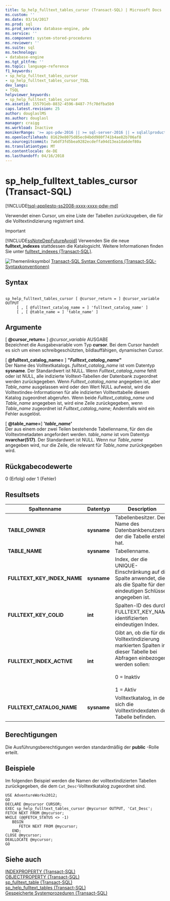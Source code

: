 ```yaml
---
title: Sp_help_fulltext_tables_cursor (Transact-SQL) | Microsoft Docs
ms.custom: ''
ms.date: 03/14/2017
ms.prod: sql
ms.prod_service: database-engine, pdw
ms.service: ''
ms.component: system-stored-procedures
ms.reviewer: ''
ms.suite: sql
ms.technology:
- database-engine
ms.tgt_pltfrm: ''
ms.topic: language-reference
f1_keywords:
- sp_help_fulltext_tables_cursor
- sp_help_fulltext_tables_cursor_TSQL
dev_langs:
- TSQL
helpviewer_keywords:
- sp_help_fulltext_tables_cursor
ms.assetid: 155791eb-8832-4596-8487-7fc70dfba5b9
caps.latest.revision: 25
author: douglaslMS
ms.author: douglasl
manager: craigg
ms.workload: Inactive
monikerRange: '>= aps-pdw-2016 || >= sql-server-2016 || = sqlallproducts-allversions'
ms.openlocfilehash: 81629e8075d85ec04bdd980f741b4ae82b706af8
ms.sourcegitcommit: 7a6df3fd5bea9282ecdeffa94d13ea1da6def80a
ms.translationtype: MT
ms.contentlocale: de-DE
ms.lasthandoff: 04/16/2018
---
```

# <a name="sphelpfulltexttablescursor-transact-sql"></a>sp_help_fulltext_tables_cursor (Transact-SQL)
[!INCLUDE[tsql-appliesto-ss2008-xxxx-xxxx-pdw-md](../../includes/tsql-appliesto-ss2008-xxxx-xxxx-pdw-md.md)]

  Verwendet einen Cursor, um eine Liste der Tabellen zurückzugeben, die für die Volltextindizierung registriert sind.  
  
> [!IMPORTANT]  
>  [!INCLUDE[ssNoteDepFutureAvoid](../../includes/ssnotedepfutureavoid-md.md)] Verwenden Sie die neue **fulltext_indexes** stattdessen die Katalogsicht. Weitere Informationen finden Sie unter [fulltext_indexes &#40;Transact-SQL&#41;](../../relational-databases/system-catalog-views/sys-fulltext-indexes-transact-sql.md).  
  
 ![Themenlinksymbol](../../database-engine/configure-windows/media/topic-link.gif "Topic link icon") [Transact-SQL Syntax Conventions (Transact-SQL-Syntaxkonventionen)](../../t-sql/language-elements/transact-sql-syntax-conventions-transact-sql.md)  
  
## <a name="syntax"></a>Syntax  
  
```  
  
sp_help_fulltext_tables_cursor [ @cursor_return = ] @cursor_variable OUTPUT   
     [ , [ @fulltext_catalog_name = ] 'fulltext_catalog_name' ]   
     [ , [ @table_name = ] 'table_name' ]  
```  
  
## <a name="arguments"></a>Argumente  
 [  **@cursor_return=** ] *@cursor_variable* AUSGABE  
 Bezeichnet die Ausgabevariable vom Typ **cursor**. Bei dem Cursor handelt es sich um einen schreibgeschützten, bildlauffähigen, dynamischen Cursor.  
  
 [  **@fulltext_catalog_name=** ] **"***Fulltext_catalog_name***"**  
 Der Name des Volltextkatalogs. *fulltext_catalog_name* ist vom Datentyp **sysname**. Der Standardwert ist NULL. Wenn *Fulltext_catalog_name* fehlt oder ist NULL, alle indizierte Volltext-Tabellen der Datenbank zugeordnet werden zurückgegeben. Wenn *Fulltext_catalog_name* angegeben ist, aber *Table_name* ausgelassen wird oder den Wert NULL aufweist, wird die Volltextindex-Informationen für alle indizierten Volltexttabelle diesem Katalog zugeordnet abgerufen. Wenn beide *Fulltext_catalog_name* und *Table_name* angegeben ist, wird eine Zeile zurückgegeben, wenn *Table_name* zugeordnet ist *Fulltext_catalog_name*; Andernfalls wird ein Fehler ausgelöst.  
  
 [ **@table_name=**] **'***table_name***'**  
 Der aus einem oder zwei Teilen bestehende Tabellenname, für den die Volltextmetadaten angefordert werden. *table_name* ist vom Datentyp **nvarchar(517)**. Der Standardwert ist NULL. Wenn nur *Table_name* angegeben wird, nur die Zeile, die relevant für *Table_name* zurückgegeben wird.  
  
## <a name="return-code-values"></a>Rückgabecodewerte  
 0 (Erfolg) oder 1 (Fehler)  
  
## <a name="result-sets"></a>Resultsets  
  
|Spaltenname|Datentyp|Description|  
|-----------------|---------------|-----------------|  
|**TABLE_OWNER**|**sysname**|Tabellenbesitzer. Der Name des Datenbankbenutzers, der die Tabelle erstellt hat.|  
|**TABLE_NAME**|**sysname**|Tabellenname.|  
|**FULLTEXT_KEY_INDEX_NAME**|**sysname**|Index, der die UNIQUE-Einschränkung auf die Spalte anwendet, die als die Spalte für den eindeutigen Schlüssel angegeben ist.|  
|**FULLTEXT_KEY_COLID**|**int**|Spalten-ID des durch FULLTEXT_KEY_NAME identifizierten eindeutigen Index.|  
|**FULLTEXT_INDEX_ACTIVE**|**int**|Gibt an, ob die für die Volltextindizierung markierten Spalten in dieser Tabelle bei Abfragen einbezogen werden sollen:<br /><br /> 0 = Inaktiv<br /><br /> 1 = Aktiv|  
|**FULLTEXT_CATALOG_NAME**|**sysname**|Volltextkatalog, in dem sich die Volltextindexdaten der Tabelle befinden.|  
  
## <a name="permissions"></a>Berechtigungen  
 Die Ausführungsberechtigungen werden standardmäßig der **public** -Rolle erteilt.  
  
## <a name="examples"></a>Beispiele  
 Im folgenden Beispiel werden die Namen der volltextindizierten Tabellen zurückgegeben, die dem `Cat_Desc`-Volltextkatalog zugeordnet sind.  
  
```  
USE AdventureWorks2012;  
GO  
DECLARE @mycursor CURSOR;  
EXEC sp_help_fulltext_tables_cursor @mycursor OUTPUT, 'Cat_Desc';  
FETCH NEXT FROM @mycursor;  
WHILE (@@FETCH_STATUS <> -1)  
   BEGIN  
      FETCH NEXT FROM @mycursor;  
   END;  
CLOSE @mycursor;  
DEALLOCATE @mycursor;  
GO   
```  
  
## <a name="see-also"></a>Siehe auch  
 [INDEXPROPERTY &#40;Transact-SQL&#41;](../../t-sql/functions/indexproperty-transact-sql.md)   
 [OBJECTPROPERTY &#40;Transact-SQL&#41;](../../t-sql/functions/objectproperty-transact-sql.md)   
 [sp_fulltext_table &#40;Transact-SQL&#41;](../../relational-databases/system-stored-procedures/sp-fulltext-table-transact-sql.md)   
 [sp_help_fulltext_tables &#40;Transact-SQL&#41;](../../relational-databases/system-stored-procedures/sp-help-fulltext-tables-transact-sql.md)   
 [Gespeicherte Systemprozeduren &#40;Transact-SQL&#41;](../../relational-databases/system-stored-procedures/system-stored-procedures-transact-sql.md)  
  
  
